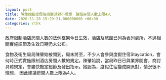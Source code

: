 ```yaml
---
layout: post
title: 陳肇始指度假住宿變派對不理想　建議房間人數上限4人
date: 2020-11-20 15:29:21.000000000 +08:00
categories: rthk
---
```


政府限制酒店房間人數的法例框架今日生效，酒店及旅館已列為表列處所，不過相關實施細節及生效日期仍未公布。

食物及衞生局局陳肇始被問到，周末將至，不少人會參與度假住宿Staycation，會何時正式實施限制酒店房間人數的規定。陳肇始說，當局昨日已與業界開會，商討具體規定，會盡快敲定細節及發出指示。她認為，度假住宿變成開派對，情況很不理想， 因此建議房間人數上限為4人。
